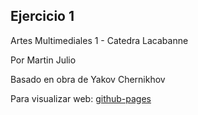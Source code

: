 ## Ejercicio 1

Artes Multimediales 1 - Catedra Lacabanne


Por Martin Julio


Basado en obra de Yakov Chernikhov


Para visualizar web: <a href="https://mj-una.github.io/ej1-calcar-chernikhov-p5js/" target="_blank">github-pages</a>

